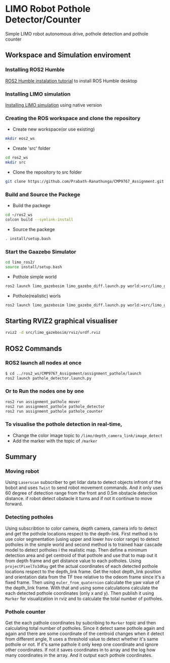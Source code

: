 # LIMO Robot Pothole Detector/Counter
Simple LIMO robot autonomous drive, pothole detection and pothole counter


## Workspace and Simulation enviroment

### Installing ROS2 Humble
[ROS2 Humble instalation tutorial](https://docs.ros.org/en/humble/Installation/Ubuntu-Install-Debians.html) to install ROS Humble desktop 

### Installing LIMO simulation 
[Installing LIMO simulation](https://github.com/LCAS/CMP9767_LIMO/wiki/Simulator-Setup) using native version

### Creating the ROS workspace and clone the repository
* Create new workspace(or use existing)
```bash
mkdir eos2_ws
```
* Create 'src' folder
```bash    
cd ros2_ws
mkdir src
```
* Clone the repository to src folder
```bash
git clone https://github.com/Prabath-Ranathunga/CMP9767_Assignment.git
```

### Build and Source the Packege
* Build the packege
```bash
cd ~/ros2_ws
colcon build --symlink-install
```
* Source the packege
```bash
. install/setup.bash
```

### Start the Gaazebo Simulator
```bash
cd limo_ros2/
source install/setup.bash
```

* Pothole simple world
```bash
ros2 launch limo_gazebosim limo_gazebo_diff.launch.py world:=src/limo_gazebosim/worlds/potholes_simple.world 
```
* Pothole(realistic) worls
```bash
ros2 launch limo_gazebosim limo_gazebo_diff.launch.py world:=src/limo_gazebosim/worlds/potholes.world 
```

## Starting RVIZ2 graphical visualiser
```bash
rviz2 -d src/limo_gazebosim/rviz/urdf.rviz 
```

## ROS2 Commands

### ROS2 launch all nodes at once
```bash
$ cd ../ros2_ws/CMP9767_Assignment/assignment_pathole/launch
ros2 launch pathole_detector.launch.py 
```

### Or to Run the nodes one by one
```bash
ros2 run assignment_pathole mover
ros2 run assignment_pathole pathole_detector
ros2 run assignment_pathole pathole_counter
```

### To visualise the pothole detection in real-time,
* Change the color image topic to `/limo/depth_camera_link/image_detect`
* Add the marker with the topic of `/marker`



## Summary

### Moving robot
Using `Laserscan` subscriber to get lidar data to detect objects infront of the bobot and uses `Twist` to send robot movement commands. And it only uses 60 degree of detection range from the front and 0.5m obstacle detection distance. if robot detect obstacle it turns and if not it continue to move forward.

### Detecting potholes
Using subscribtion to color camera, depth camera, camera info to detect and get the pothole locations respect to the depth-link. First method is to use color segmentation (using upper and lower hsv color range) to detect potholes in the simple world and second method is to trained haar cascade model to detect potholes i the realistic map. Then define a minimum detection area and get centroid of that pothole and use that to map out it from depth frame and get distance value to each potholes. Using `projectPixelTo3dRay` get the actual coordinates of each detected pothole locations respect to the depth_link frame.
Get the robot depth_link position and orientation data from the TF tree relative to the odeom frame since it's a fixed frame. Then using `euler_from_quaternion` calculate the yaw value of the depth_link frame. With that and using some calculations calculate the each detected pothole coordinates (only x and y). Then publish it using `Marker` for visualization in rviz and to calculate the total number of potholes.

### Pothole counter
Get the each pathole coordinates by subcribing to `Marker` topic and then calculating total number of potholes. Since it detect same pothole again and again and there are some coordinate of the centroid changes when it  detect from different angle, It uses a threshold value to detect whether it's same pothole or not. If it's same pathole it only keep one coordinate and ignore other coordinates. If not it saves coordinates in to array and the log how many coordinates in the array. And it output each pothole coordinates.